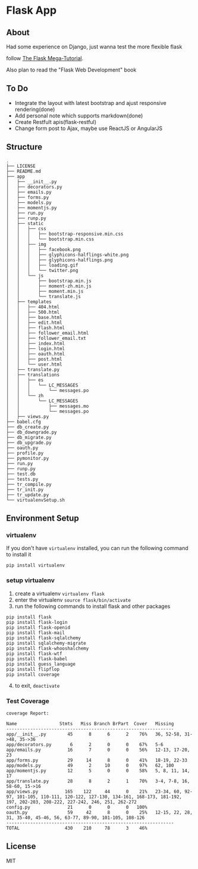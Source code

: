 # Flask App

## About

Had some experience on Django, just wanna test the more flexible flask

follow [The Flask Mega-Tutorial](http://blog.miguelgrinberg.com/post/the-flask-mega-tutorial-part-i-hello-world).

Also plan to read the "Flask Web Development" book

## To Do

- Integrate the layout with latest bootstrap and ajust responsive rendering(done)
- Add personal note which supports markdown(done)
- Create Restfult apis(flask-restful)
- Change form post to Ajax, maybe use ReactJS or AngularJS

## Structure

```
.
├── LICENSE
├── README.md
├── app
│   ├── __init__.py
│   ├── decorators.py
│   ├── emails.py
│   ├── forms.py
│   ├── models.py
│   ├── momentjs.py
│   ├── run.py
│   ├── runp.py
│   ├── static
│   │   ├── css
│   │   │   ├── bootstrap-responsive.min.css
│   │   │   └── bootstrap.min.css
│   │   ├── img
│   │   │   ├── facebook.png
│   │   │   ├── glyphicons-halflings-white.png
│   │   │   ├── glyphicons-halflings.png
│   │   │   ├── loading.gif
│   │   │   └── twitter.png
│   │   └── js
│   │       ├── bootstrap.min.js
│   │       ├── moment-zh.min.js
│   │       ├── moment.min.js
│   │       └── translate.js
│   ├── templates
│   │   ├── 404.html
│   │   ├── 500.html
│   │   ├── base.html
│   │   ├── edit.html
│   │   ├── flash.html
│   │   ├── follower_email.html
│   │   ├── follower_email.txt
│   │   ├── index.html
│   │   ├── login.html
│   │   ├── oauth.html
│   │   ├── post.html
│   │   └── user.html
│   ├── translate.py
│   ├── translations
│   │   ├── es
│   │   │   └── LC_MESSAGES
│   │   │       └── messages.po
│   │   └── zh
│   │       └── LC_MESSAGES
│   │           ├── messages.mo
│   │           └── messages.po
│   ├── views.py
├── babel.cfg
├── db_create.py
├── db_downgrade.py
├── db_migrate.py
├── db_upgrade.py
├── oauth.py
├── profile.py
├── pymonitor.py
├── run.py
├── runp.py
├── test.db
├── tests.py
├── tr_compile.py
├── tr_init.py
├── tr_update.py
└── virtualenvSetup.sh
```

## Environment Setup

### virtualenv

If you don't have `virtualenv` installed, you can run the following command to install it

`pip install virtualenv` 

### setup virtualenv

1. create a virtualenv `virtualenv flask`
2. enter the virtualenv `source flask/bin/activate`
3. run the following commands to install flask and other packages

```
pip install flask
pip install flask-login
pip install flask-openid
pip install flask-mail
pip install flask-sqlalchemy
pip install sqlalchemy-migrate
pip install flask-whooshalchemy
pip install flask-wtf
pip install flask-babel
pip install guess_language
pip install flipflop
pip install coverage
```

4. to exit, `deactivate`


### Test Coverage

```
coverage Report:

Name                Stmts   Miss Branch BrPart  Cover   Missing
---------------------------------------------------------------
app/__init__.py        45      8      6      2    76%   36, 52-58, 31->48, 35->36
app/decorators.py       6      2      0      0    67%   5-6
app/emails.py          16      7      0      0    56%   12-13, 17-20, 23
app/forms.py           29     14      8      0    41%   18-19, 22-33
app/models.py          49      2     10      0    97%   62, 100
app/momentjs.py        12      5      0      0    58%   5, 8, 11, 14, 17
app/translate.py       28      8      2      1    70%   3-4, 7-8, 16, 58-60, 15->16
app/views.py          165    122     44      0    21%   23-34, 60, 92-97, 101-105, 110-111, 120-122, 127-130, 134-161, 168-173, 181-192, 197, 202-203, 208-222, 227-242, 246, 251, 262-272
config.py              21      0      0      0   100%
oauth.py               59     42      8      0    25%   12-15, 22, 28, 31, 35-40, 45-46, 56, 63-77, 89-90, 101-105, 108-126
---------------------------------------------------------------
TOTAL                 430    210     78      3    46%
```

## License 

MIT
